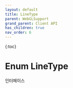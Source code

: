 ```yaml
---
layout: default
title: LineType
parent: WebGLSupport
grand_parent: Client API
has_children: true
nav_order: 6
---
```


{:toc}

# Enum LineType

인터페이스
 

